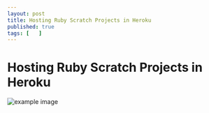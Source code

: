 ```yaml
---
layout: post
title: Hosting Ruby Scratch Projects in Heroku
published: true
tags: [   ]
---
```


# Hosting Ruby Scratch Projects in Heroku

![example image](/img/posts/hosting-ruby-scratch-projects-in-heroku/example-image.png)
